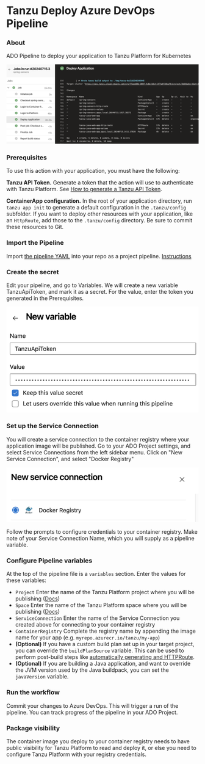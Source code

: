 # Tanzu Deploy Azure DevOps Pipeline

### About

ADO Pipeline to deploy your application to Tanzu Platform for Kubernetes

![tanzu-deploy-action](images/preview.png)

### Prerequisites

To use this action with your application, you must have the following:

**Tanzu API Token.** Generate a token that the action will use to authenticate with Tanzu Platform. See [How to generate a Tanzu API Token](tanzu-api-token.md).

**ContainerApp configuration.** In the root of your application directory, run `tanzu app init` to generate a default configuration in the `.tanzu/config` subfolder. If you want to deploy other resources with your application, like an `HttpRoute`, add those to the `.tanzu/config` directory. Be sure to commit these resources to Git.

### Import the Pipeline

Import [the pipeline YAML](tanzu-deploy-pipeline.yml) into your repo as a project pipeline. [Instructions](https://xeladu.medium.com/how-to-create-a-pipeline-from-an-existing-yaml-file-in-azure-devops-4c41e74fde2b)

### Create the secret

Edit your pipeline, and go to Variables. We will create a new variable TanzuApiToken, and mark it as a secret. For the value, enter the token you generated in the Prerequisites.

![Secrets](images/secrets.png)

### Set up the Service Connection

You will create a service connection to the container registry where your application image will be published. Go to your ADO Project settings, and select Service Connections from the left sidebar menu. Click on "New Service Connection", and select "Docker Registry"

![Service Connection](images/ServiceConnection.png)

Follow the prompts to configure credentials to your container registry. Make note of your Service Connection Name, which you will supply as a pipeline variable.

### Configure Pipeline variables

At the top of the pipeline file is a `variables` section. Enter the values for these variables:
* `Project` Enter the name of the Tanzu Platform project where you will be publishing ([Docs](https://docs.vmware.com/en/VMware-Tanzu-Platform/services/create-manage-apps-tanzu-platform-k8s/getting-started-set-up-infra.html#create-project))
* `Space` Enter the name of the Tanzu Platform space where you will be publishing ([Docs](https://docs.vmware.com/en/VMware-Tanzu-Platform/services/create-manage-apps-tanzu-platform-k8s/getting-started-create-app-envmt.html#create-a-space-in-your-project))
* `ServiceConnection` Enter the name of the Service Connection you created above for connecting to your container registry
* `ContainerRegistry` Complete the registry name by appending the image name for your app (e.g. `myrepo.azurecr.io/tanzu/my-app`)
* **(Optional)** If you have a custom build plan set up in your target project, you can override the `buildPlanSource` variable. This can be used to perform post-build steps like [automatically generating and HTTPRoute](https://github.com/warroyo/custom-http-route-task/tree/main).
* **(Optional)** If you are building a Java application, and want to override the JVM version used by the Java buildpack, you can set the `javaVersion` variable.

### Run the workflow

Commit your changes to Azure DevOps. This will trigger a run of the pipeline. You can track progress of the pipeline in your ADO Project.

### Package visibility

The container image you deploy to your container registry needs to have public visibility for Tanzu Platform to read and deploy it, or else you need to configure Tanzu Platform with your registry credentials.
